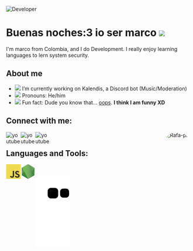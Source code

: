 ![Developer](https://pbs.twimg.com/profile_banners/1247138588468412416/1634003306/1500x500)
# Buenas noches:3 io ser marco <img src="https://cdn.betterttv.net/emote/6000de22465444316bf6433e/3x" width="40px">  
I'm marco from Colombia, and I do Development. I really enjoy learning languages to lern system security.

## About me

- <img src="https://cdn.betterttv.net/emote/5f2e77591ab9be446c4e8d9b/3x" width="23px"> I’m currently working on Kalendis, a Discord bot (Music/Moderation)
- <img src="https://cdn.betterttv.net/emote/5d8b41c8d2458468c1f48d6e/3x" width="23px"> Pronouns: He/him
- <img src="https://cdn.betterttv.net/emote/5c707362b80b802336fbb84a/3x" width="23px"> Fun fact: Dude you know that... [oops](https://www.youtube.com/watch?v=dQw4w9WgXcQ). **I think I am funny XD**

## Connect with me:
<div> 
  <a href="link" target="_blank"><img align="left" alt="youtube" width="40px" src="https://cdn.jsdelivr.net/npm/simple-icons@v3/icons/youtube.svg" target="_blank"></a>
    <a href="link" target="_blank"><img align="left" alt="youtube" width="40px" src="https://cdn.jsdelivr.net/npm/simple-icons@v3/icons/twitter.svg" target="_blank"></a>
    <a href="link" target="_blank"><img align="left" alt="youtube" width="40px" src="https://cdn.jsdelivr.net/npm/simple-icons@v3/icons/discord.svg" target="_blank"></a>
  <img align="right" alt="Rafa-pic" height="150" style="border-radius:50px;" src="https://media.discordapp.net/attachments/819949414335774790/897481815932170281/19_sin_titulo_20211012085135.png?width=478&height=478"?width=676&height=676?width=676&height=676">
</div>
</div>

<br /> 

## Languages and Tools:

 <img align="left" alt="JavaScript" width="40px" src="https://raw.githubusercontent.com/github/explore/80688e429a7d4ef2fca1e82350fe8e3517d3494d/topics/javascript/javascript.png" />
  
 <img align="left" alt="Node.js" width="40px" src="https://raw.githubusercontent.com/github/explore/80688e429a7d4ef2fca1e82350fe8e3517d3494d/topics/nodejs/nodejs.png" /> 
  
 <br /> 
  
![Snake animation](https://github.com/rafaballerini/rafaballerini/blob/output/github-contribution-grid-snake.svg)
 

